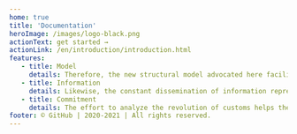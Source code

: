 ```yaml
---
home: true
title: 'Documentation'
heroImage: /images/logo-black.png
actionText: get started →
actionLink: /en/introduction/introduction.html
features:
   - title: Model
     details: Therefore, the new structural model advocated here facilitates the creation of new propositions.
   - title: Information
     details: Likewise, the constant dissemination of information represents an opening for the improvement of conventional modes of operation.
   - title: Commitment
     details: The effort to analyze the revolution of customs helps the preparation and composition of the preferred directions towards progress.
footer: © GitHub | 2020-2021 | All rights reserved.
---
```

